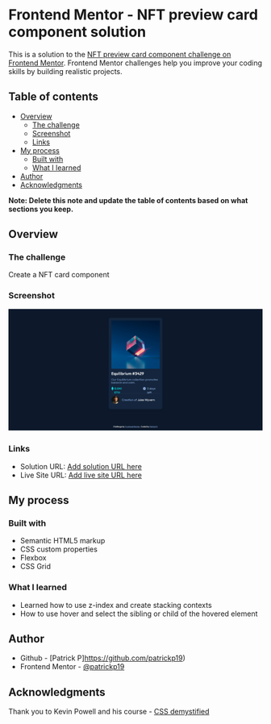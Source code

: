 # Frontend Mentor - NFT preview card component solution

This is a solution to the [NFT preview card component challenge on Frontend Mentor](https://www.frontendmentor.io/challenges/nft-preview-card-component-SbdUL_w0U). Frontend Mentor challenges help you improve your coding skills by building realistic projects. 

## Table of contents

- [Overview](#overview)
  - [The challenge](#the-challenge)
  - [Screenshot](#screenshot)
  - [Links](#links)
- [My process](#my-process)
  - [Built with](#built-with)
  - [What I learned](#what-i-learned)
- [Author](#author)
- [Acknowledgments](#acknowledgments)

**Note: Delete this note and update the table of contents based on what sections you keep.**

## Overview

### The challenge

Create a NFT card component

### Screenshot

![](./images/screenshot.png)

### Links

- Solution URL: [Add solution URL here](https://github.com/patrickp19/nft-preview-card-component)
- Live Site URL: [Add live site URL here](https://patrickp19.github.io/nft-preview-card-component/)

## My process

### Built with

- Semantic HTML5 markup
- CSS custom properties
- Flexbox
- CSS Grid


### What I learned

- Learned how to use z-index and create stacking contexts
- How to use hover and select the sibling or child of the hovered element


## Author

- Github - [Patrick P]https://github.com/patrickp19)
- Frontend Mentor - [@patrickp19](https://www.frontendmentor.io/profile/patrickp19)


## Acknowledgments

Thank you to Kevin Powell and his course - [CSS demystified](https://courses.kevinpowell.co/view/courses/css-demystified)